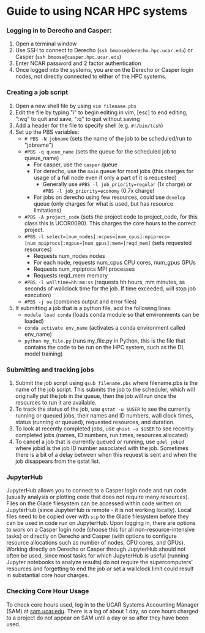 
# Guide to using NCAR HPC systems

### Logging in to Derecho and Casper:

1) Open a terminal window
2) Use SSH to connect to Derecho (`ssh bmoose@derecho.hpc.ucar.edu`) or Casper (`ssh bmoose@casper.hpc.ucar.edu`)
3) Enter NCAR password and 2 factor authentication
4) Once logged into the systems, you are on the Derecho or Casper login nodes, not directly connected to either of the HPC systems.

### Creating a job script

1) Open a new shell file by using `vim filename.pbs`
2) Edit the file by typing "i" to begin editing in vim, [esc] to end editing, ":wq" to quit and save, ":q" to quit without saving
3) Add a header for the file to specify shell (e.g. `#!/bin/tcsh`)
4) Set up the PBS variables:
   * `# PBS -N jobname` (sets the name of the job to be scheduled/run to "jobname")
   * `#PBS -q queue_name` (sets the queue for the scheduled job to queue_name)
       * For casper, use the `casper` queue
       * For derecho, use the `main` queue for most jobs (this charges for usage of a full node even if only a part of it is requested)
           * Generally use `#PBS -l job_priority=regular` (1x charge) or  `#PBS -l job_priority=economy` (0.7x charge)
       * For jobs on derecho using few resources, could use `develop` queue (only charges for what is used, but has resource limitations)
   * `#PBS -A project_code` (sets the project code to project_code, for this class this is UCOR0090). This charges the core hours to the correct project.
   * `#PBS -l select=[num_nodes]:ncpus=[num_cpus]:mpiprocs=[num_mpiprocs]:ngpus=[num_gpus]:mem=[reqd_mem]` (sets requested resources)
       * Requests num_nodes nodes
       * For each node, requests num_cpus CPU cores, num_gpus GPUs
       * Requests num_mpiprocs MPI processes
       * Requests reqd_mem memory
   * `#PBS -l walltime=hh:mm:ss` (requests hh hours, mm minutes, ss seconds of wallclock time for the job. If time exceeded, will stop job execution)
   * `#PBS -j oe` (combines output and error files)
5) If submitting a job that is a python file, add the following lines:
   * `module load conda` (loads conda module so that environments can be loaded)
   * `conda activate env_name` (activates a conda environment called env_name)
   * `python my_file.py` (runs my_file.py in Python, this is the file that contains the code to be run on the HPC system, such as the DL model training)

### Submitting and tracking jobs

1) Submit the job script using `qsub filename.pbs` where filename.pbs is the name of the job script. This submits the job to the scheduler, which will originally put the job in the queue, then the job will run once the resources to run it are available.
2) To track the status of the job, use `qstat -u $USER` to see the currently running or queued jobs, their names and ID numbers, wall clock times, status (running or queued), requested resources, and duration.
3) To look at recently completed jobs, use `qhist -u $USER` to see recently completed jobs (names, ID numbers, run times, resources allocated)
4) To cancel a job that is currently queued or running, use `qdel jobid` where jobid is the job ID number associated with the job. Sometimes there is a bit of a delay between when this request is sent and when the job disappears from the qstat list.

### JupyterHub

JupyterHub allows you to connect to a Casper login node and run code (usually analysis or plotting code that does not require many resources). Files on the Glade filesystem can be accessed within code written on JupyterHub (since JupyterHub is remote - it is not working locally). Local files need to be copied over with `scp` to the Glade filesystem before they can be used in code run on JupyterHub. Upon logging in, there are options to work on a Casper login node (choose this for all non-resource-intensive tasks) or directly on Derecho and Casper (with options to configure resource allocations such as number of nodes, CPU cores, and GPUs). Working directly on Derecho or Casper through JupyterHub should not often be used, since most tasks for which JupyterHub is useful (running Jupyter notebooks to analyze results) do not require the supercomputers' resources and forgetting to end the job or set a wallclock limit could result in substantial core hour charges. 

### Checking Core Hour Usage

To check core hours used, log in to the UCAR Systems Accounting Manager (SAM) at [sam.ucar.edu](sam.ucar.edu). There is a lag of about 1 day, so core hours charged to a project do not appear on SAM until a day or so after they have been used.



   
   
    
  

